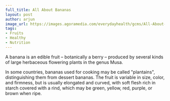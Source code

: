 ```yaml
---
full_title: All About Bananas
layout: post
author: arjun
image_url: https://images.agoramedia.com/everydayhealth/gcms/All-About-Bananas-Nutrition-Facts-Health-Benefits-Recipes-and-More-RM-722x406.jpg
tags: 
- Fruits
- Healthy
- Nutrition
---
```

A banana is an edible fruit – botanically a berry – produced by several kinds
of large herbaceous flowering plants in the genus Musa.

In some countries, bananas used for cooking may be called "plantains",
distinguishing them from dessert bananas. The fruit is variable in size, color,
and firmness, but is usually elongated and curved, with soft flesh rich in
starch covered with a rind, which may be green, yellow, red, purple, or brown
when ripe.